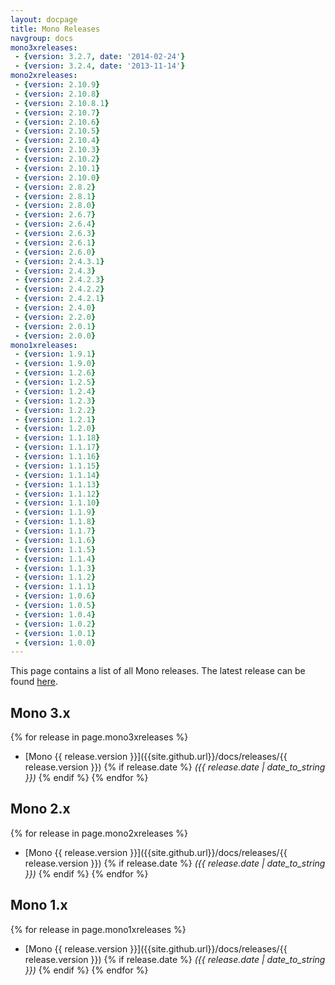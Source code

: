 ```yaml
---
layout: docpage
title: Mono Releases
navgroup: docs
mono3xreleases:
 - {version: 3.2.7, date: '2014-02-24'}
 - {version: 3.2.4, date: '2013-11-14'}
mono2xreleases:
 - {version: 2.10.9}
 - {version: 2.10.8}
 - {version: 2.10.8.1}
 - {version: 2.10.7}
 - {version: 2.10.6}
 - {version: 2.10.5}
 - {version: 2.10.4}
 - {version: 2.10.3}
 - {version: 2.10.2}
 - {version: 2.10.1}
 - {version: 2.10.0}
 - {version: 2.8.2}
 - {version: 2.8.1}
 - {version: 2.8.0}
 - {version: 2.6.7}
 - {version: 2.6.4}
 - {version: 2.6.3}
 - {version: 2.6.1}
 - {version: 2.6.0}
 - {version: 2.4.3.1}
 - {version: 2.4.3}
 - {version: 2.4.2.3}
 - {version: 2.4.2.2}
 - {version: 2.4.2.1}
 - {version: 2.4.0}
 - {version: 2.2.0}
 - {version: 2.0.1}
 - {version: 2.0.0}
mono1xreleases:
 - {version: 1.9.1}
 - {version: 1.9.0}
 - {version: 1.2.6}
 - {version: 1.2.5}
 - {version: 1.2.4}
 - {version: 1.2.3}
 - {version: 1.2.2}
 - {version: 1.2.1}
 - {version: 1.2.0}
 - {version: 1.1.18}
 - {version: 1.1.17}
 - {version: 1.1.16}
 - {version: 1.1.15}
 - {version: 1.1.14}
 - {version: 1.1.13}
 - {version: 1.1.12}
 - {version: 1.1.10}
 - {version: 1.1.9}
 - {version: 1.1.8}
 - {version: 1.1.7}
 - {version: 1.1.6}
 - {version: 1.1.5}
 - {version: 1.1.4}
 - {version: 1.1.3}
 - {version: 1.1.2}
 - {version: 1.1.1}
 - {version: 1.0.6}
 - {version: 1.0.5}
 - {version: 1.0.4}
 - {version: 1.0.2}
 - {version: 1.0.1}
 - {version: 1.0.0}
---
```


This page contains a list of all Mono releases. The latest release can be found [here]({{site.github.url}}/download).

## Mono 3.x
{% for release in page.mono3xreleases %}
  - [Mono {{ release.version }}]({{site.github.url}}/docs/releases/{{ release.version }}) {% if release.date %} *({{ release.date | date_to_string }})* {% endif %}
{% endfor %}

## Mono 2.x
{% for release in page.mono2xreleases %}
  - [Mono {{ release.version }}]({{site.github.url}}/docs/releases/{{ release.version }}) {% if release.date %} *({{ release.date | date_to_string }})* {% endif %}
{% endfor %}

## Mono 1.x
{% for release in page.mono1xreleases %}
  - [Mono {{ release.version }}]({{site.github.url}}/docs/releases/{{ release.version }}) {% if release.date %} *({{ release.date | date_to_string }})* {% endif %}
{% endfor %}
